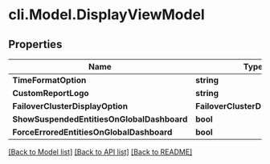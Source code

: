 # cli.Model.DisplayViewModel

## Properties

Name | Type | Description | Notes
------------ | ------------- | ------------- | -------------
**TimeFormatOption** | **string** |  | 
**CustomReportLogo** | **string** |  | 
**FailoverClusterDisplayOption** | **FailoverClusterDisplayOption** |  | 
**ShowSuspendedEntitiesOnGlobalDashboard** | **bool** |  | 
**ForceErroredEntitiesOnGlobalDashboard** | **bool** |  | 

[[Back to Model list]](../README.md#documentation-for-models) [[Back to API list]](../README.md#documentation-for-api-endpoints) [[Back to README]](../README.md)

